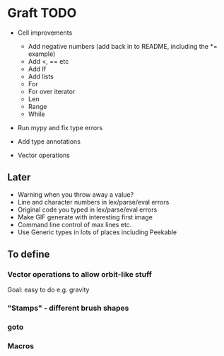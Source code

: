 # Graft TODO

- Cell improvements
  + Add negative numbers (add back in to README, including the *= example)
  + Add <, == etc
  + Add If
  + Add lists
  + For
  + For over iterator
  + Len
  + Range
  - While

- Run mypy and fix type errors
- Add type annotations

- Vector operations

## Later

* Warning when you throw away a value?
* Line and character numbers in lex/parse/eval errors
* Original code you typed in lex/parse/eval errors
* Make GIF generate with interesting first image
* Command line control of max lines etc.
* Use Generic types in lots of places including Peekable

## To define

### Vector operations to allow orbit-like stuff

Goal: easy to do e.g. gravity

### "Stamps" - different brush shapes
### goto
### Macros
